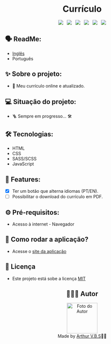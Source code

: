 <h1 align="center">Currículo</h1>

<div align="center">
  <img src="https://img.shields.io/badge/License-MIT-000?style=social&logo=json&logoColor=469BD2">
  &nbsp;
  <img src="https://img.shields.io/badge/GitHub-000?style=social&logo=github&logoColor=469BD2">
  &nbsp;
  <img src="https://img.shields.io/badge/HTML-000?style=social&logo=html5&logoColor=469BD2">
  &nbsp;
  <img src="https://img.shields.io/badge/CSS-000?style=social&logo=css3&logoColor=469BD2">
  &nbsp;
  <img src="https://img.shields.io/badge/SASS-000?style=social&logo=sass&logoColor=469BD2">
  &nbsp;
  <img src="https://img.shields.io/badge/JavaScript-000?style=social&logo=javascript&logoColor=469BD2">
</div>

## 🗣️ ReadMe:

- [Inglês](https://github.com/ArthurVBS/Resume#resume)
- Português

## ✨ Sobre o projeto:

- 📃 Meu currículo online e atualizado.

## 💻 Situação do projeto:

- 🪜 Sempre em progresso... 🛠️

## 🛠 Tecnologias:

- HTML
- CSS
- SASS/SCSS
- JavaScript

## 📝 Features:

- [X] Ter um botão que alterna idiomas (PT/EN).
- [ ] Possibilitar o download do currículo em PDF.

## ⚙️ Pré-requisitos:

- Acesso à internet - Navegador

## 🚀 Como rodar a aplicação?

-  Acesse o [site da aplicação](https://arthurvbs.github.io/Resume/)

## 📝 Licença

- Este projeto está sobe a licença [MIT](https://github.com/ArthurVBS/Resume/blob/main/LICENSE)

<h2 align="center">👨🏽‍💻 Autor</h2>
<div align="center">
  <img width="100px;" src="https://avatars.githubusercontent.com/u/84406367?v=4" alt="Foto do Autor"/>
  <br><span>Made by <a href="https://github.com/ArthurVBS" target="_blank" rel="external">Arthur V.B.S</a>✌🏽</span>
</div>
